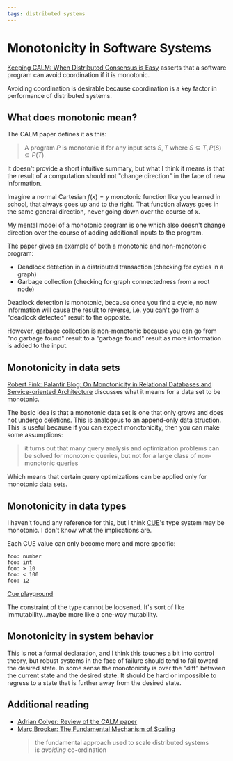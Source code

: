 ```yaml
---
tags: distributed systems
---
```


# Monotonicity in Software Systems

[Keeping CALM: When Distributed Consensus is Easy](https://arxiv.org/abs/1901.01930) asserts that a software program can avoid coordination if it is monotonic.  

Avoiding coordination is desirable because coordination is a key factor in performance of distributed systems. 

## What does monotonic mean?
The CALM paper defines it as this:

> A program $P$ is monotonic if for any input sets $S,T$ where $S ⊆ T , P(S) ⊆ P(T )$.

It doesn't provide a short intuitive summary, but what I think it means is that the result of a computation should not "change direction" in the face of new information.

Imagine a normal Cartesian $f(x) = y$ monotonic function like you learned in school, that always goes up and to the right.   That function always goes in the same general direction, never going down over the course of $x$.  

My mental model of a monotonic program is one which also doesn't change direction over the course of adding additional inputs to the program. 

The paper gives an example of both a monotonic and non-monotonic program:

* Deadlock detection in a distributed transaction (checking for cycles in a graph)
* Garbage collection (checking for graph connectedness from a root node)

Deadlock detection is monotonic, because once you find a cycle, no new information will cause the result to reverse, i.e. you can't go from a "deadlock detected" result to the opposite. 

However, garbage collection is non-monotonic because you can go from "no garbage found" result to a "garbage found" result as more information is added to the input.

## Monotonicity in data sets
[Robert Fink: Palantir Blog: On Monotonicity in Relational Databases and Service-oriented Architecture](https://blog.palantir.com/on-monotonicity-in-relational-databases-and-service-oriented-architecture-90b0a848dd3d) discusses what it means for a data set to be monotonic. 

The basic idea is that a monotonic data set is one that only grows and does not undergo deletions.  This is analogous to an append-only data struction.  This is useful because if you can expect monotonicity, then you can make some assumptions:

> it turns out that many query analysis and optimization problems can be solved for monotonic queries, but not for a large class of non-monotonic queries

Which means that certain query optimizations can be applied only for monotonic data sets. 

## Monotonicity in data types
I haven't found any reference for this, but I think [CUE](https://cuelang.org/)'s type system may be monotonic.  I don't know what the implications are.

Each CUE value can only become more and more specific:

```cue
foo: number
foo: int
foo: > 10
foo: < 100
foo: 12
```
[Cue playground](https://cuelang.org/play/?id=Rbpb3FAgbz4#cue@export@cue)

The constraint of the type cannot be loosened.  It's sort of like immutability...maybe more like a one-way mutability.

## Monotonicity in system behavior
This is not a formal declaration, and I think this touches a bit into control theory, but robust systems in the face of failure should tend to fail toward the desired state.  In some sense the monotonicity is over the "diff" between the current state and the desired state.  It should be hard or impossible to regress to a state that is further away from the desired state.

## Additional reading
* [Adrian Colyer: Review of the CALM paper](https://blog.acolyer.org/2019/03/06/keeping-calm-when-distributed-consistency-is-easy/)
* [Marc Brooker: The Fundamental Mechanism of Scaling](https://brooker.co.za/blog/2021/01/22/cloud-scale.html)
  > the fundamental approach used to scale distributed systems is _avoiding_ co-ordination